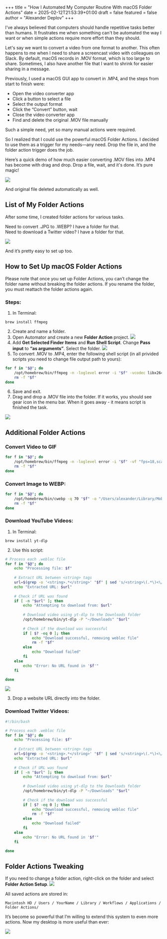 +++
title = "How I Automated My Computer Routine With macOS Folder Actions"
date = 2025-02-12T21:53:39+01:00
draft = false
featured = false
author = "Alexander Deplov"
+++

I've always believed that computers should handle repetitive tasks better than humans. It frustrates me when something can't be automated the way I want or when simple actions require more effort than they should.

Let's say we want to convert a video from one format to another. This often happens to me when I need to share a screencast video with colleagues on Slack. By default, macOS records in .MOV format, which is too large to share. Sometimes, I also have another file that I want to shrink for easier sharing in a message.

Previously, I used a macOS GUI app to convert in .MP4, and the steps from start to finish were:
- Open the video converter app
- Click a button to select a file
- Select the output format
- Click the “Convert” button, wait
- Close the video converter app
- Find and delete the original .MOV file manually

Such a simple need, yet so many manual actions were required.

So I realized that I could use the powerful macOS Folder Actions. I decided to use them as a trigger for my needs—any need. Drop the file in, and the folder action trigger does the job.

Here’s a quick demo of how much easier converting .MOV files into .MP4 has become with drag and drop. Drop a file, wait, and it's done. It’s pure magic! 

![](images/1.gif)

And original file deleted automatically as well.

## List of My Folder Actions
After some time, I created folder actions for various tasks.

Need to convert .JPG to .WEBP? I have a folder for that.<br/>
Need to download a Twitter video? I have a folder for that.

![](images/2.webp)

And it’s pretty easy to set up too.

## How to Set Up macOS Folder Actions
Please note that once you set up Folder Actions, you can’t change the folder name without breaking the folder actions. If you rename the folder, you must reattach the folder actions again.

### Steps:
1. In Terminal: 

```
brew install ffmpeg
```

2. Create and name a folder.
3. Open Automator and create a new **Folder Action** project.
![](images/4.webp)
4. Add **Get Selected Finder Items** and **Run Shell Script**. Change **Pass input** to **“as arguments”**. Select the folder.
![](images/5.webp)
5. To convert .MOV to .MP4, enter the following shell script (in all privided scripts you need to change file output path to yours):

```sh
for f in "$@"; do
    /opt/homebrew/bin/ffmpeg -n -loglevel error -i "$f" -vcodec libx264 -crf 23 -preset ultrafast -tune film "/Users/alexander/Library/Mobile\ Documents/com\~apple\~CloudDocs/Downloads/$(date +"%Y_%m_%d_%I_%M_%p_%s").mp4";
    rm -f "$f"
done
```

6. Save and exit.
7. Drag and drop a .MOV file into the folder. If it works, you should see gear icon in the menu bar. When it goes away - it means script is finished the task.

![](images/6.gif)

## Additional Folder Actions
### Convert Video to GIF

```sh
for f in "$@"; do
    /opt/homebrew/bin/ffmpeg -n -loglevel error -i "$f" -vf "fps=18,scale=720:-1:flags=lanczos" "/Users/alexander/Library/Mobile Documents/com~apple~CloudDocs/Downloads/$(date +"%Y_%m_%d_%I_%M_%p_%s").gif";
    rm -f "$f"
done
```

### Convert Image to WEBP:

```sh
for f in "$@"; do
    /opt/homebrew/bin/cwebp -q 70 "$f" -o "/Users/alexander/Library/Mobile Documents/com~apple~CloudDocs/Downloads/$(date +"%Y_%m_%d_%I_%M_%p_%s").webp";
    rm -f "$f"
done
```

### Download YouTube Videos:
1. In Terminal:

```
brew install yt-dlp
```

2. Use this script:

```sh
# Process each .webloc file
for f in "$@"; do
    echo "Processing file: $f"
    
    # Extract URL between <string> tags
    url=$(grep -o '<string>.*</string>' "$f" | sed 's/<string>\(.*\)<\/string>/\1/')
    echo "Extracted URL: $url"
    
    # Check if URL was found
    if [ -n "$url" ]; then
        echo "Attempting to download from: $url"
        
        # Download video using yt-dlp to the Downloads folder
        /opt/homebrew/bin/yt-dlp -P "~/Downloads" "$url"
        
        # Check if the download was successful
        if [ $? -eq 0 ]; then
            echo "Download successful, removing webloc file"
            rm -f "$f"
        else
            echo "Download failed"
        fi
    else
        echo "Error: No URL found in '$f'"
    fi

done
```

![](images/8.gif)

3. Drop a website URL directly into the folder.

### Download Twitter Videos:

```sh
#!/bin/bash

# Process each .webloc file
for f in "$@"; do
    echo "Processing file: $f"
    
    # Extract URL between <string> tags
    url=$(grep -o '<string>.*</string>' "$f" | sed 's/<string>\(.*\)<\/string>/\1/')
    echo "Extracted URL: $url"
    
    # Check if URL was found
    if [ -n "$url" ]; then
        echo "Attempting to download from: $url"
        
        # Download video using yt-dlp to the Downloads folder
        /opt/homebrew/bin/yt-dlp -P "~/Downloads" "$url"
        
        # Check if the download was successful
        if [ $? -eq 0 ]; then
            echo "Download successful, removing webloc file"
            rm -f "$f"
        else
            echo "Download failed"
        fi
    else
        echo "Error: No URL found in '$f'"
    fi

done
```

## Folder Actions Tweaking
If you need to change a folder action, right-click on the folder and select **Folder Action Setup**.
![](images/7.webp)

All saved actions are stored in:
```
Macintosh HD / Users / YourName / Library / Workflows / Applications / Folder Actions/
```

It’s become so powerful that I’m willing to extend this system to even more actions. Now my desktop is more useful than ever:

![](images/9.webp)
